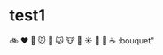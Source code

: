 # test1

:bike: :heart: :dog: :mouse: :rabbit: :cat: :cow: :pig: :sunny: :car: :cactus:
:coffee: :bouquet"
